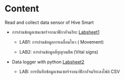 # **Content**
Read and collect data sensor of Hive Smart
    
- การอ่านข้อมูลเซนเซอร์จากนาฬิกาอัจฉริยะ [Labsheet1](https://github.com/Advance-Innovation-Centre-AIC/EE_Curriculum/blob/0567c65b357fd89f7f18ef3be8c4efed47cde09f/term2_65_EE59_ES_Design/ZG_hive_smart_lab02/labsheet/ZG_HiveSmart-Lab1.docx)
    
    - LAB1: การอ่านข้อมูลการเคลื่อนไหว ( Movement) 
    
    - LAB2: การอ่านข้อมูลสัญญาณชีพ (Vital signs)
    
- Data logger with python [Labsheet2](https://github.com/Advance-Innovation-Centre-AIC/EE_Curriculum/blob/0567c65b357fd89f7f18ef3be8c4efed47cde09f/term2_65_EE59_ES_Design/ZG_hive_smart_lab02/labsheet/ZG_HiveSmart-Lab2.docx)
   
   - LAB: การบันทึกข้อมูลเซนเซอร์จากนาฬิกาอัจฉริยะลงไฟล์ CSV
   
